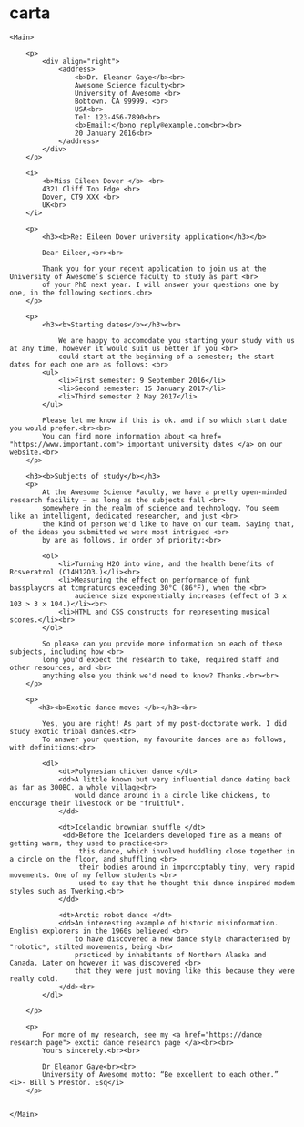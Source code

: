 # carta
<!DOCTYPE html>
<html lang="en">
<head>
    <meta charset="UTF-8">
    <meta http-equiv="X-Ua-Compatible" content="IE=edge">
    <meta name="viewport" content="width=device-width, initial-scale=1.0">
    <title>Document</title>

  
</head>
<body>
    
    <Main>
  
        <p>
            <div align="right">
                <address>
                    <b>Dr. Eleanor Gaye</b><br>           
                    Awesome Science faculty<br>
                    University of Awesome <br>
                    Bobtown. CA 99999. <br>
                    USA<br>
                    Tel: 123-456-7890<br>
                    <b>Email:</b>no_reply®example.com<br><br>
                    20 January 2016<br>
                </address>
            </div>
        </p>

        <i>
            <b>Miss Eileen Dover </b> <br>
            4321 Cliff Top Edge <br>
            Dover, CT9 XXX <br>
            UK<br>
        </i>                
                    
        <p>
            <h3><b>Re: Eileen Dover university application</h3></b>
       
            Dear Eileen,<br><br>

            Thank you for your recent application to join us at the University of Awesome’s science faculty to study as part <br>
            of your PhD next year. I will answer your questions one by one, in the following sections.<br>
        </p>

        <p>
            <h3><b>Starting dates</b></h3><br>

                We are happy to accomodate you starting your study with us at any time, however it would suit us better if you <br>
                could start at the beginning of a semester; the start dates for each one are as follows: <br>
            <ul>
                <li>First semester: 9 September 2016</li>
                <li>Second semester: 15 January 2017</li>
                <li>Third semester 2 May 2017</li>
            </ul>

            Please let me know if this is ok. and if so which start date you would prefer.<br><br>
            You can find more information about <a href= "https://www.important.com"> important university dates </a> on our website.<br>
        </p>

        <h3><b>Subjects of study</b></h3>
        <p>
            At the Awesome Science Faculty, we have a pretty open-minded research facility — as long as the subjects fall <br>
            somewhere in the realm of science and technology. You seem like an intelligent, dedicated researcher, and just <br>
            the kind of person we'd like to have on our team. Saying that, of the ideas you submitted we were most intrigued <br>
            by are as follows, in order of priority:<br>

            <ol>
                <li>Turning H2O into wine, and the health benefits of Rcsveratrol (C14H12O3.)</li><br>
                <li>Measuring the effect on performance of funk bassplaycrs at tcmpraturcs exceeding 30°C (86°F), when the <br>
                    audience size exponentially increases (effect of 3 x 103 > 3 x 104.)</li><br>
                <li>HTML and CSS constructs for representing musical scores.</li><br>
            </ol>            
        
            So please can you provide more information on each of these subjects, including how <br>
            long you'd expect the research to take, required staff and other resources, and <br>
            anything else you think we'd need to know? Thanks.<br><br>
        </p>        
        
        <p>
           <h3><b>Exotic dance moves </b></h3><br>

            Yes, you are right! As part of my post-doctorate work. I did study exotic tribal dances.<br>
            To answer your question, my favourite dances are as follows, with definitions:<br>

            <dl> 
                <dt>Polynesian chicken dance </dt>
                <dd>A little known but very influential dance dating back as far as 300BC. a whole village<br>
                    would dance around in a circle like chickens, to encourage their livestock or be "fruitful*.
                </dd>

                <dt>Icelandic brownian shuffle </dt>
                 <dd>Before the Icelanders developed fire as a means of getting warm, they used to practice<br>
                     this dance, which involved huddling close together in a circle on the floor, and shuffling <br>
                     their bodies around in impcrccptably tiny, very rapid movements. One of my fellow students <br>
                     used to say that he thought this dance inspired modem styles such as Twerking.<br>
                </dd>

                <dt>Arctic robot dance </dt>
                <dd>An interesting example of historic misinformation. English explorers in the 1960s believed <br>
                    to have discovered a new dance style characterised by "robotic*, stilted movements, being <br>
                    practiced by inhabitants of Northern Alaska and Canada. Later on however it was discovered <br>
                    that they were just moving like this because they were really cold.
                </dd><br>
            </dl>
            
        </p>
       
        <p>
            For more of my research, see my <a href="https://dance research page"> exotic dance research page </a><br><br>
            Yours sincerely.<br><br>    
    
            Dr Eleanor Gaye<br><br>
            University of Awesome motto: “Be excellent to each other.” <i>- Bill S Preston. Esq</i>
        </p>
    
   
    </Main>

        
</body>
</html>